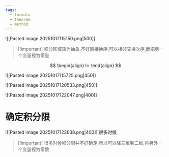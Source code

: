 ```yaml
---
tags:
  - formula
  - theorem
  - method
---
```



![[Pasted image 20251017115150.png|500]]
 >[!important] 积分区域较为抽象,不好直接换序,可以相邻交换次序,而把另一个变量视为常量

$$
\begin{align}
I=
\end{align}
$$

![[Pasted image 20251017115725.png|450]]

![[Pasted image 20251017120533.png|450]]

![[Pasted image 20251017122047.png|400]]


# 确定积分限
![[Pasted image 20251017122638.png|400]]
很多时候
>[!important] 很多时候积分限并不好确定,所以可以降三维到二维,将另外一个变量视为常数




